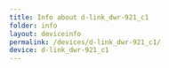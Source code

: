 ```yaml
---
title: Info about d-link_dwr-921_c1
folder: info
layout: deviceinfo
permalink: /devices/d-link_dwr-921_c1/
device: d-link_dwr-921_c1
---
```


